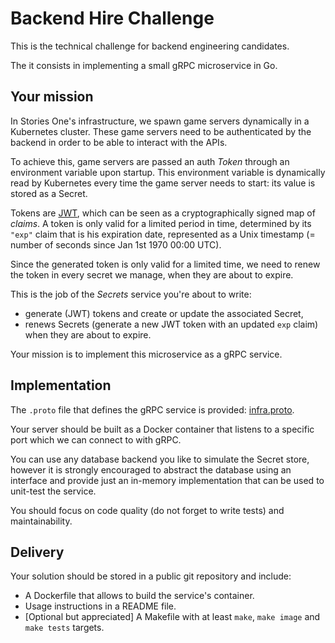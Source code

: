 # Backend Hire Challenge

This is the technical challenge for backend engineering candidates.

The it consists in implementing a small gRPC microservice in Go.

## Your mission

In Stories One's infrastructure, we spawn game servers dynamically in a Kubernetes cluster.
These game servers need to be authenticated by the backend in order to be able to interact with the APIs.

To achieve this, game servers are passed an auth *Token* through an environment variable upon startup. This environment variable is dynamically read by Kubernetes every time the game server needs to start: its value is stored as a Secret.

Tokens are [JWT](https://jwt.io/), which can be seen as a cryptographically signed map of *claims*.
A token is only valid for a limited period in time, determined by its `"exp"` claim that is his
expiration date, represented as a Unix timestamp (= number of seconds since Jan 1st 1970 00:00 UTC).

Since the generated token is only valid for a limited time, we need to renew the token in every secret we manage, when they are about to expire.

This is the job of the *Secrets* service you're about to write:

* generate (JWT) tokens and create or update the associated Secret,
* renews Secrets (generate a new JWT token with an updated `exp` claim) when they are about to expire.

Your mission is to implement this microservice as a gRPC service.

## Implementation

The `.proto` file that defines the gRPC service is provided: [infra.proto](./infra.proto).

Your server should be built as a Docker container that listens to a specific port which we can connect to with gRPC.

You can use any database backend you like to simulate the Secret store, however it is strongly
encouraged to abstract the database using an interface and provide just an in-memory implementation that can be used to unit-test the service.

You should focus on code quality (do not forget to write tests) and maintainability.

## Delivery

Your solution should be stored in a public git repository and include:
* A Dockerfile that allows to build the service's container.
* Usage instructions in a README file.
* [Optional but appreciated] A Makefile with at least `make`, `make image` and `make tests` targets.
